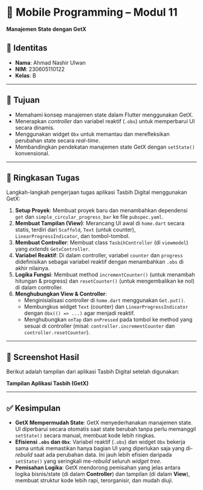 # 📱 Mobile Programming – Modul 11
**Manajemen State dengan GetX**

## 👤 Identitas
- **Nama**: Ahmad Nashir Ulwan
- **NIM**: 230605110122
- **Kelas**: B

---

## 🎯 Tujuan
- Memahami konsep manajemen state dalam Flutter menggunakan GetX.
- Menerapkan *controller* dan variabel reaktif (`.obs`) untuk memperbarui UI secara dinamis.
- Menggunakan widget `Obx` untuk memantau dan merefleksikan perubahan state secara *real-time*.
- Membandingkan pendekatan manajemen state GetX dengan `setState()` konvensional.

---

## 📝 Ringkasan Tugas
Langkah-langkah pengerjaan tugas aplikasi Tasbih Digital menggunakan GetX:

1.  **Setup Proyek**: Membuat proyek baru dan menambahkan dependensi `get` dan `simple_circular_progress_bar` ke file `pubspec.yaml`.
2.  **Membuat Tampilan (View)**: Merancang UI awal di `home.dart` secara statis, terdiri dari `Scaffold`, `Text` (untuk counter), `LinearProgressIndicator`, dan tombol-tombol.
3.  **Membuat Controller**: Membuat class `TasbihController` (di `viewmodel`) yang *extends* `GetxController`.
4.  **Variabel Reaktif**: Di dalam controller, variabel `counter` dan `progress` didefinisikan sebagai variabel reaktif dengan menambahkan `.obs` di akhir nilainya.
5.  **Logika Fungsi**: Membuat method `incrementCounter()` (untuk menambah hitungan & progress) dan `resetCounter()` (untuk mengembalikan ke nol) di dalam controller.
6.  **Menghubungkan View & Controller**:
    -   Menginisialisasi controller di `home.dart` menggunakan `Get.put()`.
    -   Membungkus widget `Text` (counter) dan `LinearProgressIndicator` dengan `Obx(() => ...)` agar menjadi reaktif.
    -   Menghubungkan `onTap` dan `onPressed` pada tombol ke method yang sesuai di controller (misal: `controller.incrementCounter` dan `controller.resetCounter`).

---

## 📸 Screenshot Hasil
Berikut adalah tampilan dari aplikasi Tasbih Digital setelah digunakan:

**Tampilan Aplikasi Tasbih (GetX)**

---

## ✅ Kesimpulan
- **GetX Mempermudah State**: GetX menyederhanakan manajemen state. UI diperbarui secara otomatis saat state berubah tanpa perlu memanggil `setState()` secara manual, membuat kode lebih ringkas.
- **Efisiensi `.obs` dan `Obx`**: Variabel reaktif (`.obs`) dan widget `Obx` bekerja sama untuk memastikan hanya bagian UI yang diperlukan saja yang di-*rebuild* saat ada perubahan data. Ini jauh lebih efisien daripada `setState()` yang seringkali me-*rebuild* seluruh *widget tree*.
- **Pemisahan Logika**: GetX mendorong pemisahan yang jelas antara logika bisnis/state (di dalam **Controller**) dan tampilan (di dalam **View**), membuat struktur kode lebih rapi, terorganisir, dan mudah diuji.